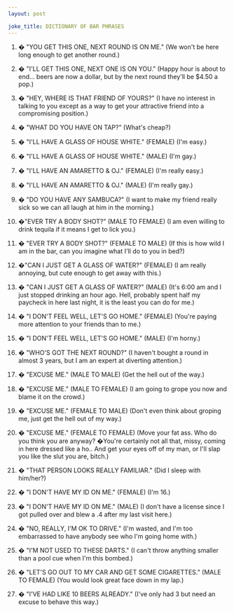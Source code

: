 ```yaml
---
layout: post

joke_title: DICTIONARY OF BAR PHRASES
---
```

1. � "YOU GET THIS ONE, NEXT ROUND IS ON ME."
(We won't be here long enough to get another round.)

2. � "I'LL GET THIS ONE, NEXT ONE IS ON YOU."
(Happy hour is about to end... beers are now a dollar, but by the next round they'll be $4.50 a pop.)

3. � "HEY, WHERE IS THAT FRIEND OF YOURS?"
(I have no interest in talking to you except as a way to get your attractive friend into a compromising position.)

4. � "WHAT DO YOU HAVE ON TAP?"
(What's cheap?)

5. � "I'LL HAVE A GLASS OF HOUSE WHITE." (FEMALE)
(I'm easy.)

6. � "I'LL HAVE A GLASS OF HOUSE WHITE." (MALE)
(I'm gay.)

7. � "I'LL HAVE AN AMARETTO & OJ." (FEMALE)
(I'm really easy.)

8. � "I'LL HAVE AN AMARETTO & OJ." (MALE)
(I'm really gay.)

9. � "DO YOU HAVE ANY SAMBUCA?"
(I want to make my friend really sick so we can all laugh at him in the morning.)

10. �"EVER TRY A BODY SHOT?" (MALE TO FEMALE)
(I am even willing to drink tequila if it means I get to lick you.)

11. � "EVER TRY A BODY SHOT?" (FEMALE TO MALE)
(If this is how wild I am in the bar, can you imagine what I'll do to you in bed?)

12. �"CAN I JUST GET A GLASS OF WATER?" (FEMALE)
(I am really annoying, but cute enough to get away with this.)

13. � "CAN I JUST GET A GLASS OF WATER?" (MALE)
(It's 6:00 am and I just stopped drinking an hour ago. Hell, probably spent half my paycheck in here last night, it is the least you can do for me.)

14. � "I DON'T FEEL WELL, LET'S GO HOME." 
(FEMALE)
(You're paying more attention to your friends than to me.)

15. � "I DON'T FEEL WELL, LET'S GO HOME." (MALE)
(I'm horny.)

16. � "WHO'S GOT THE NEXT ROUND?"
(I haven't bought a round in almost 3 years, but I am an expert at diverting attention.)

17. � "EXCUSE ME." (MALE TO MALE)
(Get the hell out of the way.)

18. � "EXCUSE ME." (MALE TO FEMALE)
(I am going to grope you now and blame it on the crowd.)

19. � "EXCUSE ME." (FEMALE TO MALE)
(Don't even think about groping me, just get the hell out of my way.)

20. � "EXCUSE ME." (FEMALE TO FEMALE)
(Move your fat ass. Who do you think you are anyway? �You're certainly not all that, missy, coming in here dressed like a ho.. And get your eyes off of my man, or I'll slap you like the slut you are, bitch.)

21. � "THAT PERSON LOOKS REALLY FAMILIAR."
(Did I sleep with him/her?)

22. � "I DON'T HAVE MY ID ON ME." (FEMALE)
(I'm 16.)

23. � "I DON'T HAVE MY ID ON ME." (MALE)
(I don't have a license since I got pulled over and blew a .4 after my last visit here.)

24. � "NO, REALLY, I'M OK TO DRIVE."
(I'm wasted, and I'm too embarrassed to have anybody see who I'm going home with.)

25. � "I'M NOT USED TO THESE DARTS."
(I can't throw anything smaller than a pool cue when I'm this bombed.)

26. � "LET'S GO OUT TO MY CAR AND GET SOME CIGARETTES." (MALE TO FEMALE)
(You would look great face down in my lap.)

27. � "I'VE HAD LIKE 10 BEERS ALREADY."
(I've only had 3 but need an excuse to behave this way.)
